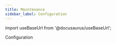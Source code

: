```yaml
---
title: Maintenance
sidebar_label: Configuration
---
```


import useBaseUrl from '@docusaurus/useBaseUrl'; 

<span className="hero__title">Configuration</span>